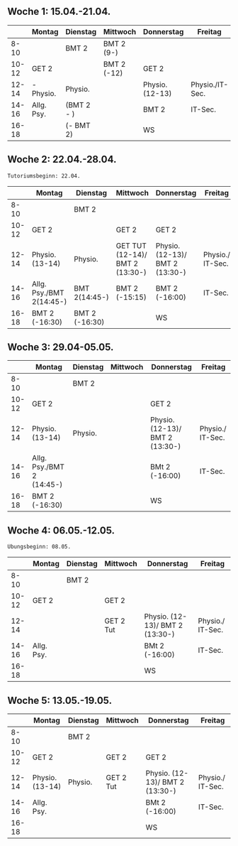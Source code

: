 ## Woche 1: 15.04.-21.04.

|       | Montag     | Dienstag   | Mittwoch    | Donnerstag      | Freitag         |
| ----- | ---------- | ---------- | ----------- | --------------- | --------------- |
| 8-10  |            | BMT 2      | BMT 2 (9-)  |                 |                 |
| 10-12 | GET 2      |            | BMT 2 (-12) | GET 2           |                 |
| 12-14 | - Physio.  | Physio.    |             | Physio. (12-13) | Physio./IT-Sec. |
| 14-16 | Allg. Psy. | (BMT 2 - ) |             | BMT 2           | IT-Sec.         |
| 16-18 |            | (- BMT 2)  |             | WS              |                 |
## Woche 2: 22.04.-28.04.
	Tutoriumsbeginn: 22.04.

|       | Montag                   | Dienstag       | Mittwoch                        | Donnerstag                      | Freitag          |
| ----- | ------------------------ | -------------- | ------------------------------- | ------------------------------- | ---------------- |
| 8-10  |                          | BMT 2          |                                 |                                 |                  |
| 10-12 | GET 2                    |                | GET 2                           | GET 2                           |                  |
| 12-14 | Physio. (13-14)          | Physio.        | GET TUT (12-14)/ BMT 2 (13:30-) | Physio. (12-13)/ BMT 2 (13:30-) | Physio./ IT-Sec. |
| 14-16 | Allg. Psy./BMT 2(14:45-) | BMT 2(14:45-)  | BMT 2 (-15:15)                  | BMT 2 (-16:00)                  | IT-Sec.          |
| 16-18 | BMT 2 (-16:30)           | BMT 2 (-16:30) |                                 | WS                              |                  |
## Woche 3: 29.04-05.05.

|       | Montag                    | Dienstag | Mittwoch | Donnerstag                      | Freitag          |
| ----- | ------------------------- | -------- | -------- | ------------------------------- | ---------------- |
| 8-10  |                           | BMT 2    |          |                                 |                  |
| 10-12 | GET 2                     |          |          | GET 2                           |                  |
| 12-14 | Physio. (13-14)           | Physio.  |          | Physio. (12-13)/ BMT 2 (13:30-) | Physio./ IT-Sec. |
| 14-16 | Allg. Psy./BMT 2 (14:45-) |          |          | BMt 2 (-16:00)                  | IT-Sec.          |
| 16-18 | BMT 2 (-16:30)            |          |          | WS                              |                  |
## Woche 4: 06.05.-12.05.
	Übungsbeginn: 08.05.

|       | Montag     | Dienstag | Mittwoch  | Donnerstag                            | Freitag          |
| ----- | ---------- | -------- | --------- | ------------------------------------- | ---------------- |
| 8-10  |            | BMT 2    |           |                                       |                  |
| 10-12 | GET 2      |          | GET 2     |                                       |                  |
| 12-14 |            |          | GET 2 Tut | Physio. (12-13)/       BMT 2 (13:30-) | Physio./ IT-Sec. |
| 14-16 | Allg. Psy. |          |           | BMt 2 (-16:00)                        | IT-Sec.          |
| 16-18 |            |          |           | WS                                    |                  |
## Woche 5: 13.05.-19.05.

|       | Montag          | Dienstag | Mittwoch  | Donnerstag                            | Freitag          |
| ----- | --------------- | -------- | --------- | ------------------------------------- | ---------------- |
| 8-10  |                 | BMT 2    |           |                                       |                  |
| 10-12 | GET 2           |          | GET 2     | GET 2                                 |                  |
| 12-14 | Physio. (13-14) | Physio.  | GET 2 Tut | Physio. (12-13)/       BMT 2 (13:30-) | Physio./ IT-Sec. |
| 14-16 | Allg. Psy.      |          |           | BMt 2 (-16:00)                        | IT-Sec.          |
| 16-18 |                 |          |           | WS                                    |                  |
